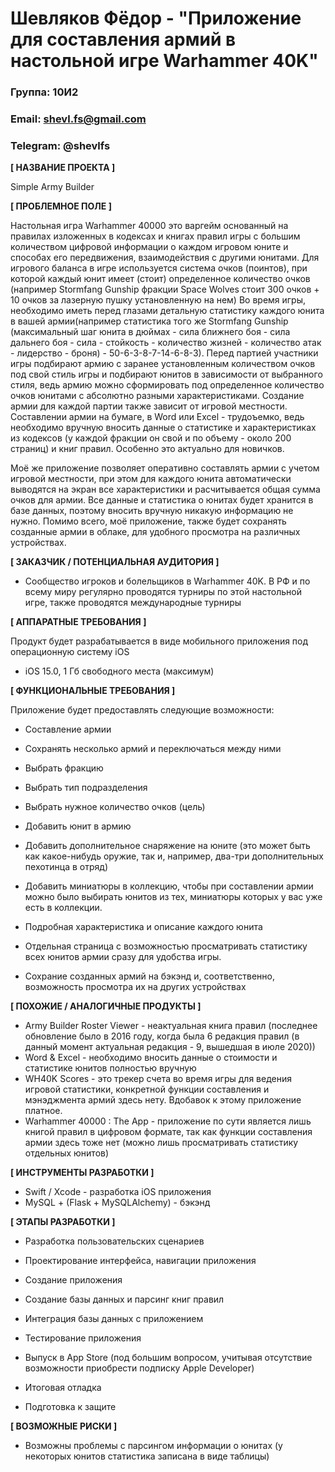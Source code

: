 # Шевляков Фёдор - "Приложение для составления армий в настольной игре Warhammer 40K"
### Группа: 10И2 
### Email: shevl.fs@gmail.com
### Telegram: @shevlfs
**[ НАЗВАНИЕ ПРОЕКТА ]**

Simple Army Builder

**[ ПРОБЛЕМНОЕ ПОЛЕ ]**

Настольная игра Warhammer 40000 это варгейм основанный на правилах изложенных в кодексах и книгах правил игры с большим количеством цифровой информации о каждом игровом юните и способах его передвижения, взаимодействия с другими юнитами. Для игрового баланса в игре используется система очков (поинтов),  при которой каждый юнит имеет (стоит) определенное количество очков (например Stormfang Gunship фракции Space Wolves стоит 300 очков + 10 очков за лазерную пушку установленную на нем) Во время игры, необходимо иметь перед глазами детальную статистику каждого юнита в вашей армии(например статистика того же Stormfang Gunship (максимальный шаг юнита в дюймах - сила ближнего боя - сила дальнего боя - сила - стойкость - количество жизней - количество атак - лидерство - броня) - 50-6-3-8-7-14-6-8-3). Перед партией участники игры подбирают армию с заранее установленным количеством очков под свой стиль игры и подбирают юнитов в зависимости от выбранного стиля, ведь армию можно сформировать под определенное количество очков юнитами с абсолютно разными характеристиками.  Создание армии для каждой партии также зависит от игровой местности. Составлении армии на бумаге, в Word или Excel - трудоъемко, ведь необходимо вручную вносить данные о статистике и характеристиках из кодексов (у каждой фракции он свой и по объему - около 200 страниц) и книг правил. Особенно это актуально для новичков. 

Моё же приложение позволяет оперативно составлять армии с учетом игровой местности, при этом для каждого юнита автоматически выводятся на экран все характеристики и расчитывается общая сумма очков для армии. Все данные и статистика о юнитах будет хранится в базе данных, поэтому вносить вручную никакую информацию не нужно. Помимо всего, моё приложение, также будет сохранять созданные армии в облаке, для удобного просмотра на различных устройствах.

**[ ЗАКАЗЧИК / ПОТЕНЦИАЛЬНАЯ АУДИТОРИЯ ]**

* Сообщество игроков и болельщиков в Warhammer 40K. В РФ и по всему миру регулярно проводятся турниры по этой настольной игре, также проводятся международные турниры

**[ АППАРАТНЫЕ ТРЕБОВАНИЯ ]** 

Продукт будет разрабатывается в виде мобильного приложения под операционную систему iOS

* iOS 15.0,  1 Гб свободного места (максимум)

**[ ФУНКЦИОНАЛЬНЫЕ ТРЕБОВАНИЯ ]**

Приложение будет предоставлять следующие возможности:

* Составление армии

* Сохранять несколько армий и переключаться между ними

* Выбрать фракцию

* Выбрать тип подразделения

* Выбрать нужное количество очков (цель)

* Добавить юнит в армию

* Добавить дополнительное снаряжение на юните (это может быть как какое-нибудь оружие, так и, например, два-три дополнительных пехотинца в отряд)

* Добавить миниатюры в коллекцию, чтобы при составлении армии можно было выбирать юнитов из тех, миниатюры которых у вас уже есть в коллекции.

* Подробная характеристика и описание каждого юнита

* Отдельная страница с возможностью просматривать статистику всех юнитов армии сразу для удобства игры.

* Сохрание созданных армий на бэкэнд и, соответственно,  возможность просмотра их на других устройствах

  

**[ ПОХОЖИЕ / АНАЛОГИЧНЫЕ ПРОДУКТЫ ]**

* Army Builder Roster Viewer - неактуальная книга правил (последнее обновление было в 2016 году, когда была 6 редакция правил (в данный момент актуальная редакция - 9, вышедшая в июле 2020))
* Word & Excel - необходимо вносить данные о стоимости и статистике юнитов полностью вручную
* WH40K Scores - это трекер счета во время игры для ведения игровой статистики, конкретной функции составления и мэнэджмента армий здесь нету. Вдобавок к этому приложение платное.
* Warhammer 40000 : The App - приложение по сути является лишь книгой правил в цифровом формате, так как функции составления армии здесь тоже нет (можно лишь просматривать статистику отдельных юнитов)

**[ ИНСТРУМЕНТЫ РАЗРАБОТКИ ]**

* Swift / Xcode - разработка iOS приложения
* MySQL + (Flask + MySQLAlchemy) - бэкэнд

**[ ЭТАПЫ РАЗРАБОТКИ ]**

* Разработка пользовательских сценариев

* Проектирование интерфейса, навигации приложения

* Создание приложения

* Создание базы данных и парсинг книг правил

* Интеграция базы данных с приложением

* Тестирование приложения

* Выпуск в App Store (под большим вопросом, учитывая отсутствие возможности приобрести подписку Apple Developer)

* Итоговая отладка

* Подготовка к защите

**[ ВОЗМОЖНЫЕ РИСКИ ]**

* Возможны проблемы с парсингом информации о юнитах (у некоторых юнитов статистика записана в виде таблицы)